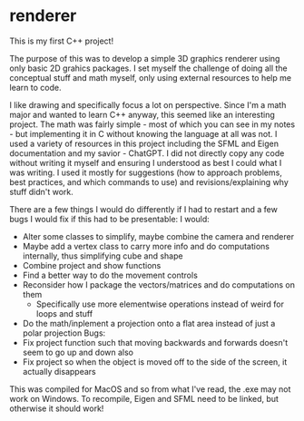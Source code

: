 # renderer
This is my first C++ project!

The purpose of this was to develop a simple 3D graphics renderer using only basic 2D grahics packages. I set myself the challenge of doing all the conceptual stuff and math myself, only using external resources to help me learn to code.

I like drawing and specifically focus a lot on perspective. Since I'm a math major and wanted to learn C++ anyway, this seemed like an interesting project. The math was fairly simple - most of which you can see in my notes - but implementing it in C without knowing the language at all was not. I used a variety of resources in this project including the SFML and Eigen documentation and my savior - ChatGPT. I did not directly copy any code without writing it myself and ensuring I understood as best I could what I was writing. I used it mostly for suggestions (how to approach problems, best practices, and which commands to use) and revisions/explaining why stuff didn't work.

There are a few things I would do differently if I had to restart and a few bugs I would fix if this had to be presentable:
I would:
  - Alter some classes to simplify, maybe combine the camera and renderer
  - Maybe add a vertex class to carry more info and do computations internally, thus simplifying cube and shape
  - Combine project and show functions
  - Find a better way to do the movement controls
  - Reconsider how I package the vectors/matrices and do computations on them
    - Specifically use more elementwise operations instead of weird for loops and stuff
  - Do the math/inplement a projection onto a flat area instead of just a polar projection
  Bugs:
  - Fix project function such that moving backwards and forwards doesn't seem to go up and down also
  - Fix project so when the object is moved off to the side of the screen, it actually disappears

This was compiled for MacOS and so from what I've read, the .exe may not work on Windows. To recompile, Eigen and SFML need to be linked, but otherwise it should work!
